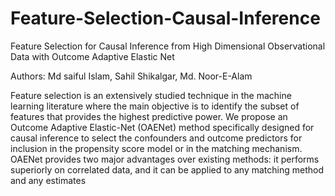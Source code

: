# Feature-Selection-Causal-Inference

Feature Selection for Causal Inference from High Dimensional Observational Data with Outcome Adaptive Elastic Net

Authors: Md saiful Islam, Sahil Shikalgar, Md. Noor-E-Alam

Feature selection is an extensively studied technique in the machine learning literature
where the main objective is to identify the subset of features that provides the highest
predictive power.
We propose an Outcome Adaptive Elastic-Net (OAENet) method specifically designed for causal inference to select the confounders and outcome predictors for inclusion in the propensity score model or in the matching mechanism.
OAENet provides two major advantages over existing methods: it performs superiorly on correlated data, and it can be applied to any matching method and any estimates

